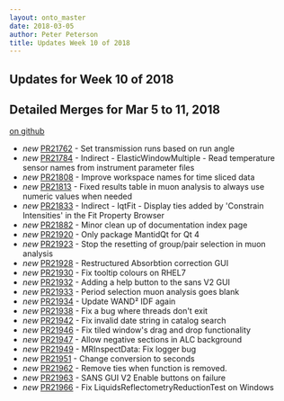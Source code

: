 ```yaml
---
layout: onto_master
date: 2018-03-05
author: Peter Peterson
title: Updates Week 10 of 2018
---
```

Updates for Week 10 of 2018
---------------------------

Detailed Merges for Mar 5 to 11, 2018
-------------------------------------
[on github](https://github.com/mantidproject/mantid/pulls?q=is%3Apr+merged%3A2018-03-06..2018-03-11)

* *new* [PR21762](https://github.com/mantidproject/mantid/pull/21762) - Set transmission runs based on run angle
* *new* [PR21784](https://github.com/mantidproject/mantid/pull/21784) - Indirect - ElasticWindowMultiple - Read temperature sensor names from instrument parameter files
* *new* [PR21808](https://github.com/mantidproject/mantid/pull/21808) - Improve workspace names for time sliced data
* *new* [PR21813](https://github.com/mantidproject/mantid/pull/21813) - Fixed results table in muon analysis to always use numeric values when needed
* *new* [PR21833](https://github.com/mantidproject/mantid/pull/21833) - Indirect - IqtFit - Display ties added by 'Constrain Intensities' in the Fit Property Browser
* *new* [PR21882](https://github.com/mantidproject/mantid/pull/21882) - Minor clean up of documentation index page
* *new* [PR21920](https://github.com/mantidproject/mantid/pull/21920) - Only package MantidQt for Qt 4
* *new* [PR21923](https://github.com/mantidproject/mantid/pull/21923) - Stop the resetting of group/pair selection in muon analysis
* *new* [PR21928](https://github.com/mantidproject/mantid/pull/21928) - Restructured Absorbtion correction GUI
* *new* [PR21930](https://github.com/mantidproject/mantid/pull/21930) - Fix tooltip colours on RHEL7
* *new* [PR21932](https://github.com/mantidproject/mantid/pull/21932) - Adding a help button to the sans V2 GUI
* *new* [PR21933](https://github.com/mantidproject/mantid/pull/21933) - Period selection muon analysis goes blank
* *new* [PR21934](https://github.com/mantidproject/mantid/pull/21934) - Update WAND² IDF again
* *new* [PR21938](https://github.com/mantidproject/mantid/pull/21938) - Fix a bug where threads don't exit
* *new* [PR21942](https://github.com/mantidproject/mantid/pull/21942) - Fix invalid date string in catalog search
* *new* [PR21946](https://github.com/mantidproject/mantid/pull/21946) - Fix tiled window's drag and drop functionality
* *new* [PR21947](https://github.com/mantidproject/mantid/pull/21947) - Allow negative sections in ALC background
* *new* [PR21949](https://github.com/mantidproject/mantid/pull/21949) - MRInspectData: Fix logger bug
* *new* [PR21951](https://github.com/mantidproject/mantid/pull/21951) - Change conversion to seconds
* *new* [PR21962](https://github.com/mantidproject/mantid/pull/21962) - Remove ties when function is removed.
* *new* [PR21963](https://github.com/mantidproject/mantid/pull/21963) - SANS GUI V2 Enable buttons on failure
* *new* [PR21966](https://github.com/mantidproject/mantid/pull/21966) - Fix LiquidsReflectometryReductionTest on Windows
